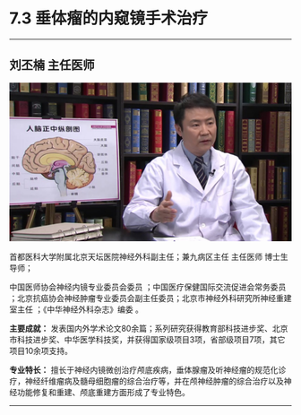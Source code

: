 # 7.3 垂体瘤的内窥镜手术治疗

---

## 刘丕楠 主任医师

![1679384355646](image/c07_003/1679384355646.png)

首都医科大学附属北京天坛医院神经外科副主任；兼九病区主任 主任医师 博士生导师；

中国医师协会神经内镜专业委员会委员 ；中国医疗保健国际交流促进会常务委员 ；北京抗癌协会神经肿瘤专业委员会副主任委员；北京市神经外科研究所神经重建室主任 ；《中华神经外科杂志》编委 。

**主要成就：** 发表国内外学术论文80余篇；系列研究获得教育部科技进步奖、北京市科技进步奖、中华医学科技奖，并获得国家级项目3项，省部级项目7项，其它项目10余项支持。

**专业特长：** 擅长于神经内镜微创治疗颅底疾病，垂体腺瘤及听神经瘤的规范化诊疗，神经纤维瘤病及髓母细胞瘤的综合治疗等，并在颅神经肿瘤的综合治疗以及神经功能修复和重建、颅底重建方面形成了专业特色。

---
